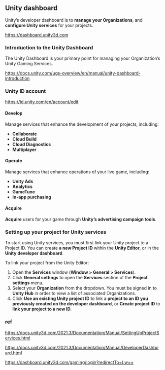 ## Unity dashboard

 Unity’s developer dashboard is to **manage your Organizations**, and **configure Unity services** for your projects.
 
https://dashboard.unity3d.com
 
 
### Introduction to the Unity Dashboard
The Unity Dashboard is your primary point for managing your Organization’s Unity Gaming Services.

https://docs.unity.com/ugs-overview/en/manual/unity-dashboard-introduction
 
### Unity ID account
https://id.unity.com/en/account/edit
 
#### Develop
Manage services that enhance the development of your projects, including:

- **Collaborate**
- **Cloud Build**
- **Cloud Diagnostics**
- **Multiplayer**
 
#### Operate
Manage services that enhance operations of your live game, including:

- **Unity Ads**
- **Analytics**
- **GameTune**
- **In-app purchasing**
 
#### Acquire
**Acquire** users for your game through **Unity’s advertising campaign tools**. 


### Setting up your project for Unity services
To start using Unity services, you must first link your Unity project to a Project ID. You can create **a new Project ID** within the **Unity Editor**, or in the **Unity developer dashboard**.


To link your project from the Unity Editor:

1. Open the **Services** window (**Window > General > Services**).
2. Click **General settings** to open the **Services** section of the **Project settings** menu.
3. Select your **Organization** from the dropdown. You must be signed in to **Unity Hub** in order to view a list of associated Organizations.
4. Click **Use an existing Unity project ID** to link a **project to an ID you previously created on the developer dashboard**, or **Create project ID** to **link your project to a new ID**.


### ref 
https://docs.unity3d.com/2021.3/Documentation/Manual/SettingUpProjectServices.html

https://docs.unity3d.com/2021.3/Documentation/Manual/DeveloperDashboard.html

https://dashboard.unity3d.com/gaming/login?redirectTo=Lw==
